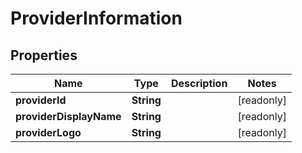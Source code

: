 

# ProviderInformation


## Properties

| Name | Type | Description | Notes |
|------------ | ------------- | ------------- | -------------|
|**providerId** | **String** |  |  [readonly] |
|**providerDisplayName** | **String** |  |  [readonly] |
|**providerLogo** | **String** |  |  [readonly] |



